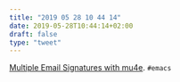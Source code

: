 ```yaml
---
title: "2019 05 28 10 44 14"
date: 2019-05-28T10:44:14+02:00
draft: false
type: "tweet"
---
```

[Multiple Email Signatures with mu4e](http://www.macs.hw.ac.uk/~rs46/posts/2014-11-16-mu4e-signatures.html). `#emacs`
